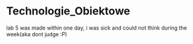 # Technologie_Obiektowe
lab 5 was made within one day, i was sick and could not think during the week(aka dont judge :P)